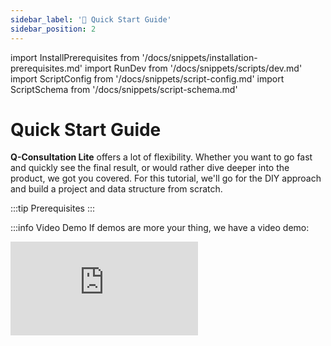 ```yaml
---
sidebar_label: '🚀 Quick Start Guide'
sidebar_position: 2
---
```


import InstallPrerequisites from '/docs/snippets/installation-prerequisites.md'
import RunDev from '/docs/snippets/scripts/dev.md'
import ScriptConfig from '/docs/snippets/script-config.md'
import ScriptSchema from '/docs/snippets/script-schema.md'

# Quick Start Guide

**Q-Consultation Lite** offers a lot of flexibility. Whether you want to go fast and quickly see the final result, or would rather dive deeper into the product, we got you covered. For this tutorial, we'll go for the DIY approach and build a project and data structure from scratch.

:::tip Prerequisites
<InstallPrerequisites components={props.components} />
:::

:::info Video Demo
If demos are more your thing, we have a video demo:

<div style={{ textAlign: 'center' }}>
  <iframe
    allowFullScreen
    frameBorder="0"
    title="YouTube video player"
    src="https://www.youtube.com/embed/-nEoba8vq_I"
    allow="accelerometer; autoplay; clipboard-write; encrypted-media; gyroscope; picture-in-picture; web-share"
    style={{ height: '315px', width: '100%', maxWidth: '560px' }}
  />
</div>
:::

## Step 1: Install dependencies

You will need to clone the repository or download it as a zip archive. Once you have cloned/dowloaded this repo you need to install dependencies running the following command in a terminal:

<Tabs groupId="yarn-npm">

<TabItem value="npm" label="npm">

```bash
npm install
```

</TabItem>

<TabItem value="yarn" label="yarn">

```bash
yarn
```

</TabItem>

</Tabs>

## Step 2: Register QuickBlox account

Next, you need to have a QuickBlox account. You can sign up here: https://admin.quickblox.com/signup. Feel free to skip this step in case you already have an account.

## Step 3: Create QuickBlox application

After registering the QuickBlox account, you need to create an application in your QuickBlox admin panel that will allow you to connect the Q-Consultation Lite app to the QuickBlox server. Follow the steps below:

1. Log into QuickBlox account (if you are not yet there) <https://admin.quickblox.com/signin>.
2. On the main page, click + sign to add a new application.
3. Fill in the required fields: **App title** and **App type**, and create app.

Once done, you will be redirected to the **Overview** page of your newly created application. There, you will find application credentials necessary to connect Q-Consultation application to the QuickBlox server. We will get back to them later.

![](/img/quick-start/001.png)
![](/img/quick-start/002.png)
![](/img/quick-start/003.png)

> You can read more about working with applications here: <https://docs.quickblox.com/docs/application>

## Step 4: Configure application

Now, let’s get back to the application credentials which you saw in the QuickBlox admin panel.

<ScriptConfig components={props.components} />

:::tip
You can also manually add the config. Read more information in the [Configuration](/dev/setup-and-deployment/configurations#configure-application) section.
:::

## Step 5: Upload Schema

<ScriptSchema components={props.components} />

:::tip
You can also add a scheme manually. Read more information in the [Configuration](/dev/setup-and-deployment/configurations#upload-schema) section.
:::

## Step 6: Run application

<RunDev components={props.components} />

## ⏩ What to do next?

After you complete the step with running the project in develop mode, Client and Provider apps should be automatically open in your default browser. Now, your Q-Consultation app is ready to be used for your goals.

How to proceed with app integration, you can find detailed instructions here: ​[Development](/dev/development).
